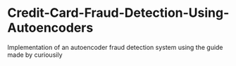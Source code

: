 # Credit-Card-Fraud-Detection-Using-Autoencoders
Implementation of an autoencoder fraud detection system using the guide made by curiousily 
